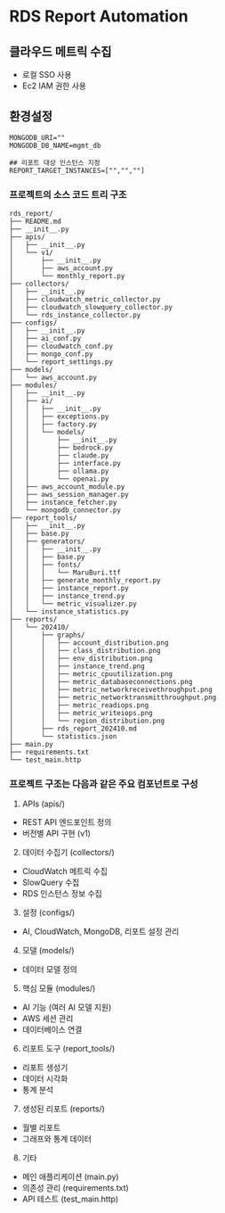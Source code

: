 # RDS Report Automation

## 클라우드 메트릭 수집
- 로컬 SSO 사용
- Ec2 IAM 권한 사용

## 환경설정
```dotenv
MONGODB_URI=""
MONGODB_DB_NAME=mgmt_db

## 리포트 대상 인스턴스 지정
REPORT_TARGET_INSTANCES=["","",""]
```

### 프로젝트의 소스 코드 트리 구조
```angular2html
rds_report/
├── README.md
├── __init__.py
├── apis/
│   ├── __init__.py
│   └── v1/
│       ├── __init__.py
│       ├── aws_account.py
│       └── monthly_report.py
├── collectors/
│   ├── __init__.py
│   ├── cloudwatch_metric_collector.py
│   ├── cloudwatch_slowquery_collector.py
│   └── rds_instance_collector.py
├── configs/
│   ├── __init__.py
│   ├── ai_conf.py
│   ├── cloudwatch_conf.py
│   ├── mongo_conf.py
│   └── report_settings.py
├── models/
│   └── aws_account.py
├── modules/
│   ├── __init__.py
│   ├── ai/
│   │   ├── __init__.py
│   │   ├── exceptions.py
│   │   ├── factory.py
│   │   └── models/
│   │       ├── __init__.py
│   │       ├── bedrock.py
│   │       ├── claude.py
│   │       ├── interface.py
│   │       ├── ollama.py
│   │       └── openai.py
│   ├── aws_account_module.py
│   ├── aws_session_manager.py
│   ├── instance_fetcher.py
│   └── mongodb_connector.py
├── report_tools/
│   ├── __init__.py
│   ├── base.py
│   ├── generators/
│   │   ├── __init__.py
│   │   ├── base.py
│   │   ├── fonts/
│   │   │   └── MaruBuri.ttf
│   │   ├── generate_monthly_report.py
│   │   ├── instance_report.py
│   │   ├── instance_trend.py
│   │   └── metric_visualizer.py
│   └── instance_statistics.py
├── reports/
│   └── 202410/
│       ├── graphs/
│       │   ├── account_distribution.png
│       │   ├── class_distribution.png
│       │   ├── env_distribution.png
│       │   ├── instance_trend.png
│       │   ├── metric_cpuutilization.png
│       │   ├── metric_databaseconnections.png
│       │   ├── metric_networkreceivethroughput.png
│       │   ├── metric_networktransmitthroughput.png
│       │   ├── metric_readiops.png
│       │   ├── metric_writeiops.png
│       │   └── region_distribution.png
│       ├── rds_report_202410.md
│       └── statistics.json
├── main.py
├── requirements.txt
└── test_main.http
```
### 프로젝트 구조는 다음과 같은 주요 컴포넌트로 구성
1. APIs (apis/)
- REST API 엔드포인트 정의
- 버전별 API 구현 (v1)
2. 데이터 수집기 (collectors/)
- CloudWatch 메트릭 수집
- SlowQuery 수집
- RDS 인스턴스 정보 수집
3. 설정 (configs/)
- AI, CloudWatch, MongoDB, 리포트 설정 관리 
4. 모델 (models/)
- 데이터 모델 정의
5. 핵심 모듈 (modules/)
- AI 기능 (여러 AI 모델 지원)
- AWS 세션 관리
- 데이터베이스 연결
6. 리포트 도구 (report_tools/)
- 리포트 생성기
- 데이터 시각화
- 통계 분석
7. 생성된 리포트 (reports/)
- 월별 리포트
- 그래프와 통계 데이터
8. 기타
- 메인 애플리케이션 (main.py)
- 의존성 관리 (requirements.txt)
- API 테스트 (test_main.http)